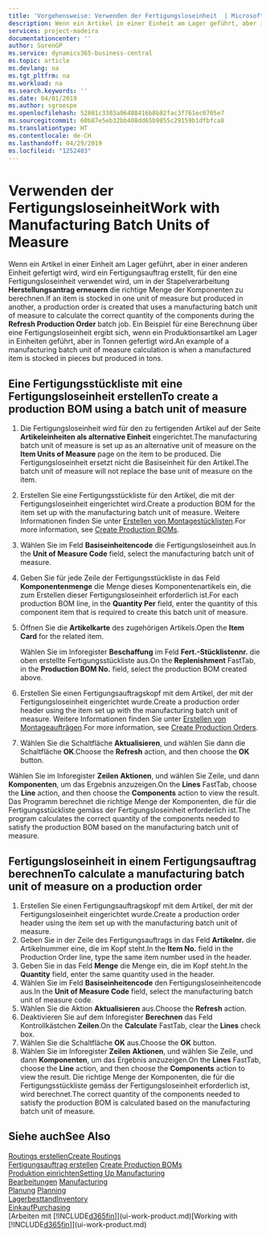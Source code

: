 ```yaml
---
title: 'Vorgehensweise: Verwenden der Fertigungsloseinheit  | Microsoft Docs'
description: Wenn ein Artikel in einer Einheit am Lager geführt, aber in einer anderen Einheit gefertigt wird, kann ein Fertigungsauftrag erstellt werden, für den eine Fertigungsloseinheit verwendet wird, um in der Stapelverarbeitung  FA berechnen die richtige Menge der Komponenten zu berechnen. Ein Beispiel für eine Berechnung über eine Fertigungsloseinheit ergibt sich, wenn ein Produktionsartikel am Lager in Einheiten geführt, aber in Tonnen gefertigt wird.
services: project-madeira
documentationcenter: ''
author: SorenGP
ms.service: dynamics365-business-central
ms.topic: article
ms.devlang: na
ms.tgt_pltfrm: na
ms.workload: na
ms.search.keywords: ''
ms.date: 04/01/2019
ms.author: sgroespe
ms.openlocfilehash: 52801c3303a06488416b8b82fac3f761ec0705e7
ms.sourcegitcommit: 60b87e5eb32bb408dd65b9855c29159b1dfbfca8
ms.translationtype: HT
ms.contentlocale: de-CH
ms.lasthandoff: 04/29/2019
ms.locfileid: "1252403"
---
```

# <a name="work-with-manufacturing-batch-units-of-measure"></a><span data-ttu-id="ed6f2-104">Verwenden der Fertigungsloseinheit</span><span class="sxs-lookup"><span data-stu-id="ed6f2-104">Work with Manufacturing Batch Units of Measure</span></span>
<span data-ttu-id="ed6f2-105">Wenn ein Artikel in einer Einheit am Lager geführt, aber in einer anderen Einheit gefertigt wird, wird ein Fertigungsauftrag erstellt, für den eine Fertigungsloseinheit verwendet wird, um in der Stapelverarbeitung **Herstellungsantrag erneuern** die richtige Menge der Komponenten zu berechnen.</span><span class="sxs-lookup"><span data-stu-id="ed6f2-105">If an item is stocked in one unit of measure but produced in another, a production order is created that uses a manufacturing batch unit of measure to calculate the correct quantity of the components during the **Refresh Production Order** batch job.</span></span> <span data-ttu-id="ed6f2-106">Ein Beispiel für eine Berechnung über eine Fertigungsloseinheit ergibt sich, wenn ein Produktionsartikel am Lager in Einheiten geführt, aber in Tonnen gefertigt wird.</span><span class="sxs-lookup"><span data-stu-id="ed6f2-106">An example of a manufacturing batch unit of measure calculation is when a manufactured item is stocked in pieces but produced in tons.</span></span>  

## <a name="to-create-a-production-bom-using-a-batch-unit-of-measure"></a><span data-ttu-id="ed6f2-107">Eine Fertigungsstückliste mit eine Fertigungsloseinheit erstellen</span><span class="sxs-lookup"><span data-stu-id="ed6f2-107">To create a production BOM using a batch unit of measure</span></span>  
1.  <span data-ttu-id="ed6f2-108">Die Fertigungsloseinheit wird für den zu fertigenden Artikel auf der Seite **Artikeleinheiten als alternative Einheit** eingerichtet.</span><span class="sxs-lookup"><span data-stu-id="ed6f2-108">The manufacturing batch unit of measure is set up as an alternative unit of measure on the **Item Units of Measure** page on the item to be produced.</span></span> <span data-ttu-id="ed6f2-109">Die Fertigungsloseinheit ersetzt nicht die Basiseinheit für den Artikel.</span><span class="sxs-lookup"><span data-stu-id="ed6f2-109">The batch unit of measure will not replace the base unit of measure on the item.</span></span>  
2.  <span data-ttu-id="ed6f2-110">Erstellen Sie eine Fertigungsstückliste für den Artikel, die mit der Fertigungsloseinheit eingerichtet wird.</span><span class="sxs-lookup"><span data-stu-id="ed6f2-110">Create a production BOM for the item set up with the manufacturing batch unit of measure.</span></span> <span data-ttu-id="ed6f2-111">Weitere Informationen finden Sie unter [Erstellen von Montagestücklisten](production-how-to-create-production-boms.md).</span><span class="sxs-lookup"><span data-stu-id="ed6f2-111">For more information, see [Create Production BOMs](production-how-to-create-production-boms.md).</span></span>  
3.  <span data-ttu-id="ed6f2-112">Wählen Sie im Feld **Basiseinheitencode** die Fertigungsloseinheit aus.</span><span class="sxs-lookup"><span data-stu-id="ed6f2-112">In the **Unit of Measure Code** field, select the manufacturing batch unit of measure.</span></span>  
4.  <span data-ttu-id="ed6f2-113">Geben Sie für jede Zeile der Fertigungsstückliste in das Feld **Komponentenmenge** die Menge dieses Komponentenartikels ein, die zum Erstellen dieser Fertigungsloseinheit erforderlich ist.</span><span class="sxs-lookup"><span data-stu-id="ed6f2-113">For each production BOM line, in the **Quantity Per** field, enter the quantity of this component item that is required to create this batch unit of measure.</span></span>  
5.  <span data-ttu-id="ed6f2-114">Öffnen Sie die  **Artikelkarte** des zugehörigen Artikels.</span><span class="sxs-lookup"><span data-stu-id="ed6f2-114">Open the **Item Card** for the related item.</span></span>  

    <span data-ttu-id="ed6f2-115">Wählen Sie im Inforegister **Beschaffung** im Feld **Fert.-Stücklistennr.** die oben erstellte Fertigungsstückliste aus.</span><span class="sxs-lookup"><span data-stu-id="ed6f2-115">On the **Replenishment** FastTab, in the **Production BOM No.** field, select the production BOM created above.</span></span>  
6.  <span data-ttu-id="ed6f2-116">Erstellen Sie einen Fertigungsauftragskopf mit dem Artikel, der mit der Fertigungsloseinheit eingerichtet wurde.</span><span class="sxs-lookup"><span data-stu-id="ed6f2-116">Create a production order header using the item set up with the manufacturing batch unit of measure.</span></span> <span data-ttu-id="ed6f2-117">Weitere Informationen finden Sie unter [Erstellen von Montageaufträgen](production-how-to-create-production-orders.md).</span><span class="sxs-lookup"><span data-stu-id="ed6f2-117">For more information, see [Create Production Orders](production-how-to-create-production-orders.md).</span></span>  
7.  <span data-ttu-id="ed6f2-118">Wählen Sie die Schaltfläche **Aktualisieren**, und wählen Sie dann die Schaltfläche **OK**.</span><span class="sxs-lookup"><span data-stu-id="ed6f2-118">Choose the **Refresh** action, and then choose  the **OK** button.</span></span>  

<span data-ttu-id="ed6f2-119">Wählen Sie im Inforegister **Zeilen** **Aktionen**, und wählen Sie Zeile, und dann **Komponenten**, um das Ergebnis anzuzeigen.</span><span class="sxs-lookup"><span data-stu-id="ed6f2-119">On the **Lines** FastTab, choose the **Line** action, and then choose the **Components** action to view the result.</span></span> <span data-ttu-id="ed6f2-120">Das Programm berechnet die richtige Menge der Komponenten, die für die Fertigungsstückliste gemäss der Fertigungsloseinheit erforderlich ist.</span><span class="sxs-lookup"><span data-stu-id="ed6f2-120">The program calculates the correct quantity of the components needed to satisfy the production BOM based on the manufacturing batch unit of measure.</span></span>  

## <a name="to-calculate-a-manufacturing-batch-unit-of-measure-on-a-production-order"></a><span data-ttu-id="ed6f2-121">Fertigungsloseinheit in einem Fertigungsauftrag berechnen</span><span class="sxs-lookup"><span data-stu-id="ed6f2-121">To calculate a manufacturing batch unit of measure on a production order</span></span>  
1.  <span data-ttu-id="ed6f2-122">Erstellen Sie einen Fertigungsauftragskopf mit dem Artikel, der mit der Fertigungsloseinheit eingerichtet wurde.</span><span class="sxs-lookup"><span data-stu-id="ed6f2-122">Create a production order header using the item set up with the manufacturing batch unit of measure.</span></span>  
2.  <span data-ttu-id="ed6f2-123">Geben Sie in der Zeile des Fertigungsauftrags in das Feld **Artikelnr.** die Artikelnummer eine, die im Kopf steht.</span><span class="sxs-lookup"><span data-stu-id="ed6f2-123">In the **Item No.** field in the Production Order line, type the same item number used in the header.</span></span>  
3.  <span data-ttu-id="ed6f2-124">Geben Sie in das Feld **Menge** die Menge ein, die im Kopf steht.</span><span class="sxs-lookup"><span data-stu-id="ed6f2-124">In the **Quantity** field, enter the same quantity used in the header.</span></span>  
4.  <span data-ttu-id="ed6f2-125">Wählen Sie im Feld **Basiseinheitencode** den Fertigungsloseinheitencode aus.</span><span class="sxs-lookup"><span data-stu-id="ed6f2-125">In the **Unit of Measure Code** field, select the manufacturing batch unit of measure code.</span></span>  
5.  <span data-ttu-id="ed6f2-126">Wählen Sie die Aktion **Aktualisieren** aus.</span><span class="sxs-lookup"><span data-stu-id="ed6f2-126">Choose the **Refresh** action.</span></span>
6.  <span data-ttu-id="ed6f2-127">Deaktivieren Sie auf dem Inforegister **Berechnen** das Feld Kontrollkästchen **Zeilen**.</span><span class="sxs-lookup"><span data-stu-id="ed6f2-127">On the **Calculate** FastTab, clear the **Lines** check box.</span></span>  
7.  <span data-ttu-id="ed6f2-128">Wählen Sie die Schaltfläche **OK** aus.</span><span class="sxs-lookup"><span data-stu-id="ed6f2-128">Choose the **OK** button.</span></span>  
8.  <span data-ttu-id="ed6f2-129">Wählen Sie im Inforegister **Zeilen** **Aktionen**, und wählen Sie Zeile, und dann **Komponenten**, um das Ergebnis anzuzeigen.</span><span class="sxs-lookup"><span data-stu-id="ed6f2-129">On the **Lines** FastTab, choose the **Line** action, and then choose the **Components** action to view the result.</span></span> <span data-ttu-id="ed6f2-130">Die richtige Menge der Komponenten, die für die Fertigungsstückliste gemäss der Fertigungsloseinheit erforderlich ist, wird berechnet.</span><span class="sxs-lookup"><span data-stu-id="ed6f2-130">The correct quantity of the components needed to satisfy the production BOM is calculated based on the manufacturing batch unit of measure.</span></span>  

## <a name="see-also"></a><span data-ttu-id="ed6f2-131">Siehe auch</span><span class="sxs-lookup"><span data-stu-id="ed6f2-131">See Also</span></span>  
[<span data-ttu-id="ed6f2-132">Routings erstellen</span><span class="sxs-lookup"><span data-stu-id="ed6f2-132">Create Routings</span></span>](production-how-to-create-routings.md)  
<span data-ttu-id="ed6f2-133">[Fertigungsauftrag erstellen](production-how-to-create-production-boms.md)   </span><span class="sxs-lookup"><span data-stu-id="ed6f2-133">[Create Production BOMs](production-how-to-create-production-boms.md)   </span></span>  
[<span data-ttu-id="ed6f2-134">Produktion einrichten</span><span class="sxs-lookup"><span data-stu-id="ed6f2-134">Setting Up Manufacturing</span></span>](production-configure-production-processes.md)  
<span data-ttu-id="ed6f2-135">[Bearbeitungen](production-manage-manufacturing.md)  </span><span class="sxs-lookup"><span data-stu-id="ed6f2-135">[Manufacturing](production-manage-manufacturing.md)  </span></span>  
<span data-ttu-id="ed6f2-136">[Planung](production-planning.md) </span><span class="sxs-lookup"><span data-stu-id="ed6f2-136">[Planning](production-planning.md) </span></span>  
[<span data-ttu-id="ed6f2-137">Lagerbesttand</span><span class="sxs-lookup"><span data-stu-id="ed6f2-137">Inventory</span></span>](inventory-manage-inventory.md)  
[<span data-ttu-id="ed6f2-138">Einkauf</span><span class="sxs-lookup"><span data-stu-id="ed6f2-138">Purchasing</span></span>](purchasing-manage-purchasing.md)  
<span data-ttu-id="ed6f2-139">[Arbeiten mit [!INCLUDE[d365fin](includes/d365fin_md.md)]](ui-work-product.md)</span><span class="sxs-lookup"><span data-stu-id="ed6f2-139">[Working with [!INCLUDE[d365fin](includes/d365fin_md.md)]](ui-work-product.md)</span></span>  
